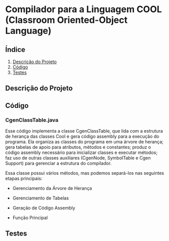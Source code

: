 # Compilador para a Linguagem COOL (Classroom Oriented-Object Language)

## Índice

1. [Descrição do Projeto](#descrição-do-projeto)
2. [Código](#código)
3. [Testes](#testes)

## Descrição do Projeto

## Código
### CgenClassTable.java

Esse código implementa a classe CgenClassTable, que lida com a estrutura de herança das classes Cool e gera código assembly para a execução do programa. Ela organiza as classes do programa em uma árvore de herança; gera tabelas de apoio para atributos, métodos e constantes; produz o código assembly necessário para inicializar classes e executar métodos; faz uso de outras classes auxiliares (CgenNode, SymbolTable e Cgen Support) para gerenciar a estrutura do compilador.

Essa classe possui vários métodos, mas podemos separá-los nas seguintes etapas principais:
- Gerenciamento da Árvore de Herança

- Gerenciamento de Tabelas

- Geração de Código Assembly

- Função Principal


## Testes
